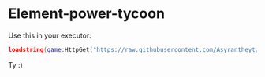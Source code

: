 # Element-power-tycoon

Use this in your executor:

```lua
loadstring(game:HttpGet("https://raw.githubusercontent.com/Asyrantheyt/Element-power-tycoon/main/obf_a4XalLU0CQZxU1GH0HSAq0H8d5uIh9ex1sB7MqRJ8r5mV3H10Psbs8C43Ijg9ghe.lua"))()
```

Ty :)

